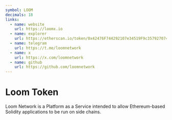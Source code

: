 ```yaml
---
symbol: LOOM
decimals: 18
links:
  - name: website
    url: https://loomx.io
  - name: explorer
    url: https://etherscan.io/token/0x42476F744292107e34519F9c357927074Ea3F75D
  - name: telegram
    url: https://t.me/loomnetwork
  - name: x
    url: https://x.com/loomnetwork
  - name: github
    url: https://github.com/loomnetwork
---
```


# Loom Token

Loom Network is a Platform as a Service intended to allow Ethereum-based Solidity applications to be run on side chains.
